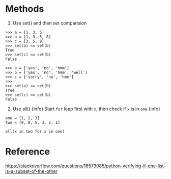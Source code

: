 # Methods
1. Use set() and then set comparision
```
>>> a = [1, 3, 5]
>>> b = [1, 3, 5, 8]
>>> c = [3, 5, 9]
>>> set(a) <= set(b)
True
>>> set(c) <= set(b)
False

>>> a = ['yes', 'no', 'hmm']
>>> b = ['yes', 'no', 'hmm', 'well']
>>> c = ['sorry', 'no', 'hmm']
>>> 
>>> set(a) <= set(b)
True
>>> set(c) <= set(b)
False
```

2. Use all()
{info}
Start `for` lopp first with `x`, then check if `x` is in `one`
{info}
```
one = [1, 2, 3]
two = [9, 8, 5, 3, 2, 1]

all(x in two for x in one)
```

# Reference
https://stackoverflow.com/questions/16579085/python-verifying-if-one-list-is-a-subset-of-the-other
